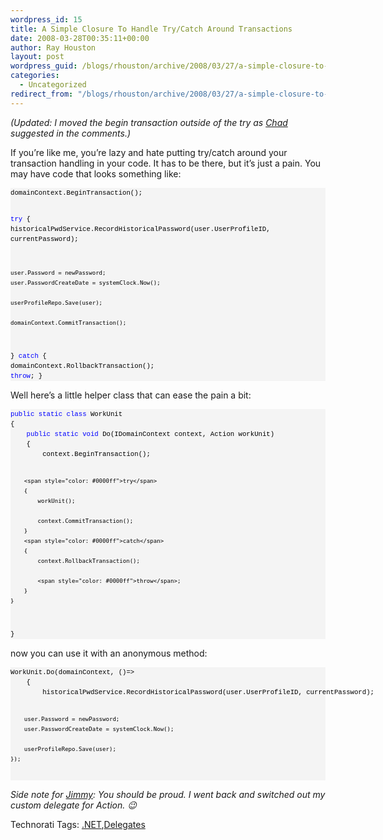 ```yaml
---
wordpress_id: 15
title: A Simple Closure To Handle Try/Catch Around Transactions
date: 2008-03-28T00:35:11+00:00
author: Ray Houston
layout: post
wordpress_guid: /blogs/rhouston/archive/2008/03/27/a-simple-closure-to-handle-try-catch-around-transactions.aspx
categories:
  - Uncategorized
redirect_from: "/blogs/rhouston/archive/2008/03/27/a-simple-closure-to-handle-try-catch-around-transactions.aspx/"
---
```

_(Updated: I moved the begin transaction outside of the try as [Chad](https://lostechies.com/blogs/chad_myers/default.aspx) suggested in the comments.)_

If you&#8217;re like me, you&#8217;re lazy and hate putting try/catch around your transaction handling in your code. It has to be there, but it&#8217;s just a pain. You may have code that looks something like:

<div>
  <pre style="padding-right: 0px;padding-left: 0px;font-size: 8pt;padding-bottom: 0px;margin: 0em;overflow: visible;width: 100%;color: black;border-top-style: none;line-height: 12pt;padding-top: 0px;font-family: consolas, 'Courier New', courier, monospace;border-right-style: none;border-left-style: none;background-color: #f4f4f4;border-bottom-style: none">domainContext.BeginTransaction();

<span style="color: #0000ff">try</span>
{
    historicalPwdService.RecordHistoricalPassword(user.UserProfileID, currentPassword);

    user.Password = newPassword;
    user.PasswordCreateDate = systemClock.Now();

    userProfileRepo.Save(user);

    domainContext.CommitTransaction();
}
<span style="color: #0000ff">catch</span>
{
    domainContext.RollbackTransaction();
    <span style="color: #0000ff">throw</span>;
}
</pre>
</div>

Well here&#8217;s a little helper class that can ease the pain a bit:

<div>
  <pre style="padding-right: 0px;padding-left: 0px;font-size: 8pt;padding-bottom: 0px;margin: 0em;overflow: visible;width: 100%;color: black;border-top-style: none;line-height: 12pt;padding-top: 0px;font-family: consolas, 'Courier New', courier, monospace;border-right-style: none;border-left-style: none;background-color: #f4f4f4;border-bottom-style: none"><span style="color: #0000ff">public</span> <span style="color: #0000ff">static</span> <span style="color: #0000ff">class</span> WorkUnit
{
    <span style="color: #0000ff">public</span> <span style="color: #0000ff">static</span> <span style="color: #0000ff">void</span> Do(IDomainContext context, Action workUnit)
    {
        context.BeginTransaction();

        <span style="color: #0000ff">try</span>
        {
            workUnit();
                
            context.CommitTransaction();
        }
        <span style="color: #0000ff">catch</span>
        {
            context.RollbackTransaction();

            <span style="color: #0000ff">throw</span>;
        }
    }
}
</pre>
</div>

now you can use it with an anonymous method:

<div>
  <pre style="padding-right: 0px;padding-left: 0px;font-size: 8pt;padding-bottom: 0px;margin: 0em;overflow: visible;width: 100%;color: black;border-top-style: none;line-height: 12pt;padding-top: 0px;font-family: consolas, 'Courier New', courier, monospace;border-right-style: none;border-left-style: none;background-color: #f4f4f4;border-bottom-style: none">WorkUnit.Do(domainContext, ()=&gt;
    {
        historicalPwdService.RecordHistoricalPassword(user.UserProfileID, currentPassword);

        user.Password = newPassword;
        user.PasswordCreateDate = systemClock.Now();

        userProfileRepo.Save(user);
    });
</pre>
</div>

_Side note for [Jimmy](https://lostechies.com/blogs/jimmy_bogard/archive/2008/03/26/stop-creating-custom-delegate-types.aspx): You should be proud. I went back and switched out my custom delegate for Action. 😉_

<div class="wlWriterSmartContent" style="padding-right: 0px;padding-left: 0px;padding-bottom: 0px;margin: 0px;padding-top: 0px">
  Technorati Tags: <a href="http://technorati.com/tags/.NET" rel="tag">.NET</a>,<a href="http://technorati.com/tags/Delegates" rel="tag">Delegates</a>
</div>